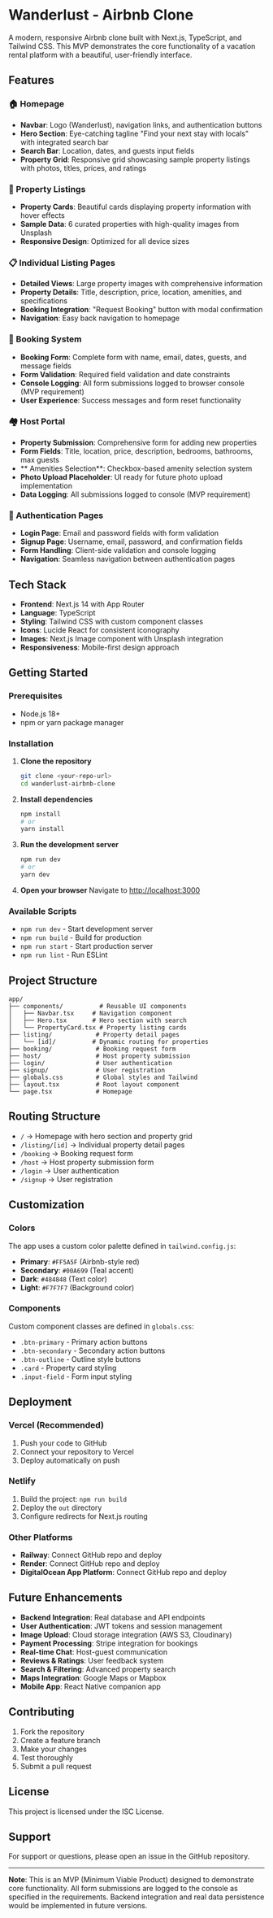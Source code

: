 # Wanderlust - Airbnb Clone

A modern, responsive Airbnb clone built with Next.js, TypeScript, and Tailwind CSS. This MVP demonstrates the core functionality of a vacation rental platform with a beautiful, user-friendly interface.

## Features

### 🏠 Homepage
- **Navbar**: Logo (Wanderlust), navigation links, and authentication buttons
- **Hero Section**: Eye-catching tagline "Find your next stay with locals" with integrated search bar
- **Search Bar**: Location, dates, and guests input fields
- **Property Grid**: Responsive grid showcasing sample property listings with photos, titles, prices, and ratings

### 🏡 Property Listings
- **Property Cards**: Beautiful cards displaying property information with hover effects
- **Sample Data**: 6 curated properties with high-quality images from Unsplash
- **Responsive Design**: Optimized for all device sizes

### 📋 Individual Listing Pages
- **Detailed Views**: Large property images with comprehensive information
- **Property Details**: Title, description, price, location, amenities, and specifications
- **Booking Integration**: "Request Booking" button with modal confirmation
- **Navigation**: Easy back navigation to homepage

### 📝 Booking System
- **Booking Form**: Complete form with name, email, dates, guests, and message fields
- **Form Validation**: Required field validation and date constraints
- **Console Logging**: All form submissions logged to browser console (MVP requirement)
- **User Experience**: Success messages and form reset functionality

### 🏘️ Host Portal
- **Property Submission**: Comprehensive form for adding new properties
- **Form Fields**: Title, location, price, description, bedrooms, bathrooms, max guests
- ** Amenities Selection**: Checkbox-based amenity selection system
- **Photo Upload Placeholder**: UI ready for future photo upload implementation
- **Data Logging**: All submissions logged to console (MVP requirement)

### 🔐 Authentication Pages
- **Login Page**: Email and password fields with form validation
- **Signup Page**: Username, email, password, and confirmation fields
- **Form Handling**: Client-side validation and console logging
- **Navigation**: Seamless navigation between authentication pages

## Tech Stack

- **Frontend**: Next.js 14 with App Router
- **Language**: TypeScript
- **Styling**: Tailwind CSS with custom component classes
- **Icons**: Lucide React for consistent iconography
- **Images**: Next.js Image component with Unsplash integration
- **Responsiveness**: Mobile-first design approach

## Getting Started

### Prerequisites
- Node.js 18+ 
- npm or yarn package manager

### Installation

1. **Clone the repository**
   ```bash
   git clone <your-repo-url>
   cd wanderlust-airbnb-clone
   ```

2. **Install dependencies**
   ```bash
   npm install
   # or
   yarn install
   ```

3. **Run the development server**
   ```bash
   npm run dev
   # or
   yarn dev
   ```

4. **Open your browser**
   Navigate to [http://localhost:3000](http://localhost:3000)

### Available Scripts

- `npm run dev` - Start development server
- `npm run build` - Build for production
- `npm run start` - Start production server
- `npm run lint` - Run ESLint

## Project Structure

```
app/
├── components/          # Reusable UI components
│   ├── Navbar.tsx     # Navigation component
│   ├── Hero.tsx       # Hero section with search
│   └── PropertyCard.tsx # Property listing cards
├── listing/            # Property detail pages
│   └── [id]/          # Dynamic routing for properties
├── booking/            # Booking request form
├── host/               # Host property submission
├── login/              # User authentication
├── signup/             # User registration
├── globals.css         # Global styles and Tailwind
├── layout.tsx          # Root layout component
└── page.tsx            # Homepage
```

## Routing Structure

- `/` → Homepage with hero section and property grid
- `/listing/[id]` → Individual property detail pages
- `/booking` → Booking request form
- `/host` → Host property submission form
- `/login` → User authentication
- `/signup` → User registration

## Customization

### Colors
The app uses a custom color palette defined in `tailwind.config.js`:
- **Primary**: `#FF5A5F` (Airbnb-style red)
- **Secondary**: `#00A699` (Teal accent)
- **Dark**: `#484848` (Text color)
- **Light**: `#F7F7F7` (Background color)

### Components
Custom component classes are defined in `globals.css`:
- `.btn-primary` - Primary action buttons
- `.btn-secondary` - Secondary action buttons  
- `.btn-outline` - Outline style buttons
- `.card` - Property card styling
- `.input-field` - Form input styling

## Deployment

### Vercel (Recommended)
1. Push your code to GitHub
2. Connect your repository to Vercel
3. Deploy automatically on push

### Netlify
1. Build the project: `npm run build`
2. Deploy the `out` directory
3. Configure redirects for Next.js routing

### Other Platforms
- **Railway**: Connect GitHub repo and deploy
- **Render**: Connect GitHub repo and deploy
- **DigitalOcean App Platform**: Connect GitHub repo and deploy

## Future Enhancements

- **Backend Integration**: Real database and API endpoints
- **User Authentication**: JWT tokens and session management
- **Image Upload**: Cloud storage integration (AWS S3, Cloudinary)
- **Payment Processing**: Stripe integration for bookings
- **Real-time Chat**: Host-guest communication
- **Reviews & Ratings**: User feedback system
- **Search & Filtering**: Advanced property search
- **Maps Integration**: Google Maps or Mapbox
- **Mobile App**: React Native companion app

## Contributing

1. Fork the repository
2. Create a feature branch
3. Make your changes
4. Test thoroughly
5. Submit a pull request

## License

This project is licensed under the ISC License.

## Support

For support or questions, please open an issue in the GitHub repository.

---

**Note**: This is an MVP (Minimum Viable Product) designed to demonstrate core functionality. All form submissions are logged to the console as specified in the requirements. Backend integration and real data persistence would be implemented in future versions.
